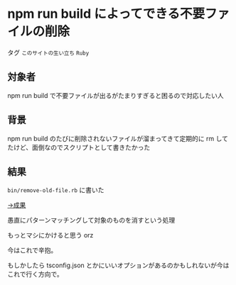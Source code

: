 # npm run build によってできる不要ファイルの削除

タグ `このサイトの生い立ち` `Ruby`

## 対象者

npm run build で不要ファイルが出るがたまりすぎると困るので対応したい人

## 背景

npm run build のたびに削除されないファイルが溜まってきて定期的に rm してたけど、面倒なのでスクリプトとして書きたかった

## 結果

`bin/remove-old-file.rb` に書いた

[→成果](https://github.com/shimomuh/shimomuh.github.io/commit/f192cd3c07421b48fea622633da4fe092a71c40b)

愚直にパターンマッチングして対象のものを消すという処理

もっとマシにかけると思う orz

今はこれで辛抱。

もしかしたら tsconfig.json とかにいいオプションがあるのかもしれないが今はこれで行く方向で。
